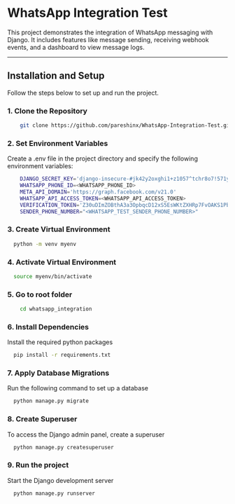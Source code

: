 # WhatsApp Integration Test

This project demonstrates the integration of WhatsApp messaging with Django. It includes features like message sending, receiving webhook events, and a dashboard to view message logs.

---

## Installation and Setup

Follow the steps below to set up and run the project.

### 1. Clone the Repository

```bash
    git clone https://github.com/pareshinx/WhatsApp-Integration-Test.git
```

### 2. Set Environment Variables
Create a .env file in the project directory and specify the following environment variables:

```bash
    DJANGO_SECRET_KEY='django-insecure-#jk42y2oxghi1+z1057^tchr8o7!571yi!by&iqs5h5i4y@h#='
    WHATSAPP_PHONE_ID=<WHATSAPP_PHONE_ID>
    META_API_DOMAIN='https://graph.facebook.com/v21.0'
    WHATSAPP_API_ACCESS_TOKEN=<WHATSAPP_API_ACCESS_TOKEN>
    VERIFICATION_TOKEN='Z30uDImZOBthA3a3OpbqcD12xS5EsWKtZXHRp7FvOAKS1PbhtOVjfcDSKRTvjhVp'
    SENDER_PHONE_NUMBER="<WHATSAPP_TEST_SENDER_PHONE_NUMBER>"
```
### 3. Create Virtual Environment

```bash
  python -m venv myenv
```

### 4. Activate Virtual Environment

```bash
  source myenv/bin/activate
```
### 5. Go to root folder

```bash
    cd whatsapp_integration
```
### 6. Install Dependencies
Install the required python packages
```bash
  pip install -r requirements.txt
```

### 7. Apply Database Migrations
Run the following command to set up a database
```bash
  python manage.py migrate
```

### 8. Create Superuser
To access the Django admin panel, create a superuser
```bash
  python manage.py createsuperuser
```

### 9. Run the project
Start the Django development server
```bash
  python manage.py runserver
```